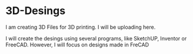 # 3D-Desings
I am creating 3D Files for 3D printing. I will be uploading here.

I will create the desings using several programs, like SketchUP, Inventor or FreeCAD. 
However, I will focus on designs made in FreCAD
